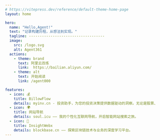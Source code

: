 ```yaml
---
# https://vitepress.dev/reference/default-theme-home-page
layout: home

hero:
  name: "Hello,Agent!"
  text: "记录构建历程，从想法到实现。"
  tagline: -----------------------------------
  image:
    src: /logo.svg
    alt: Agent361
  actions:
    - theme: brand
      text: 阿里云百炼
      link:  https://bailian.aliyun.com/
    - theme: alt
      text: 开始阅读
      link: /agent000

features:
  - icon: 💰
    title: BillowFlow
    details: myinv.cn - 投资助手，为您的投资决策提供数据驱动的洞察。无论是股票、债券还是加密货币，我们都能帮助您做出明智的选择。
  - icon: 🌍
    title: 网站导航
    details: soul.icu —— 我的个性化互联网导航，开启智能网站搜索之旅。
  - icon: 🔑
    title: InsightWebx
    details: blockbase.cn —— 探索区块链技术与业务的深度学习平台。
---
```


<style>
:root {
  --vp-home-hero-name-color: transparent;
  --vp-home-hero-name-background: -webkit-linear-gradient(120deg, #ba34fe 30%, #41d1ff);

  --vp-home-hero-image-background-image: linear-gradient(-45deg, #bd34fe 50%, #47caff 50%);
  --vp-home-hero-image-filter: blur(44px);
}

@media (min-width: 640px) {
  :root {
    --vp-home-hero-image-filter: blur(56px);
  }
}

@media (min-width: 960px) {
  :root {
    --vp-home-hero-image-filter: blur(68px);
  }
}
</style>